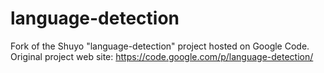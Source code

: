 language-detection
==================

Fork of the Shuyo "language-detection" project hosted on Google Code.  Original project web site: https://code.google.com/p/language-detection/
